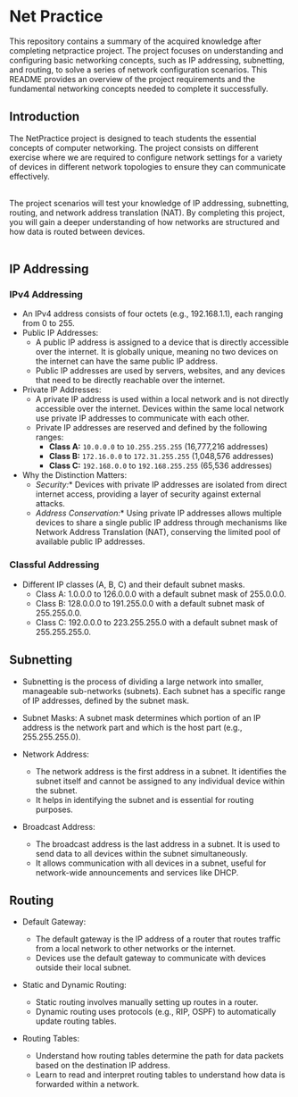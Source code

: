 # Net Practice

This repository contains a summary of the acquired knowledge after completing netpractice project.
The project focuses on understanding and configuring basic networking concepts, such as IP addressing, subnetting, and routing, to solve a series of network configuration scenarios. This README provides an overview of the project requirements and the fundamental networking concepts needed to complete it successfully.

## Introduction

The NetPractice project is designed to teach students the essential concepts of computer networking. The project consists on different exercise where we are required to configure network settings for a variety of devices in different network topologies to ensure they can communicate effectively. </br></br>

The project scenarios will test your knowledge of IP addressing, subnetting, routing, and network address translation (NAT). By completing this project, you will gain a deeper understanding of how networks are structured and how data is routed between devices.</br></br>

## IP Addressing

### IPv4 Addressing
- An IPv4 address consists of four octets (e.g., 192.168.1.1), each ranging from 0 to 255.
- Public IP Addresses:
    - A public IP address is assigned to a device that is directly accessible over the internet. It is globally unique, meaning no two devices on the internet can have the same public IP address.
    - Public IP addresses are used by servers, websites, and any devices that need to be directly reachable over the internet.
- Private IP Addresses:
    - A private IP address is used within a local network and is not directly accessible over the internet. Devices within the same local network use private IP addresses to communicate with each other.
    - Private IP addresses are reserved and defined by the following ranges:
      - **Class A:** `10.0.0.0` to `10.255.255.255` (16,777,216 addresses)
      - **Class B:** `172.16.0.0` to `172.31.255.255` (1,048,576 addresses)
      - **Class C:** `192.168.0.0` to `192.168.255.255` (65,536 addresses)
- Why the Distinction Matters:
    - *Security:** Devices with private IP addresses are isolated from direct internet access, providing a layer of security against external attacks.
    - *Address Conservation:** Using private IP addresses allows multiple devices to share a single public IP address through mechanisms like Network Address Translation (NAT), conserving the limited pool of available public IP addresses.

### Classful Addressing
- Different IP classes (A, B, C) and their default subnet masks.
    - Class A: 1.0.0.0 to 126.0.0.0 with a default subnet mask of 255.0.0.0.
    - Class B: 128.0.0.0 to 191.255.0.0 with a default subnet mask of 255.255.0.0.
    - Class C: 192.0.0.0 to 223.255.255.0 with a default subnet mask of 255.255.255.0.

## Subnetting

- Subnetting is the process of dividing a large network into smaller, manageable sub-networks (subnets). Each subnet has a specific range of IP addresses, defined by the subnet mask.
- Subnet Masks: A subnet mask determines which portion of an IP address is the network part and which is the host part (e.g., 255.255.255.0).
  
- Network Address:
   - The network address is the first address in a subnet. It identifies the subnet itself and cannot be assigned to any individual device within the subnet.
   - It helps in identifying the subnet and is essential for routing purposes.
- Broadcast Address:
   - The broadcast address is the last address in a subnet. It is used to send data to all devices within the subnet simultaneously.
   - It allows communication with all devices in a subnet, useful for network-wide announcements and services like DHCP.

## Routing

- Default Gateway:
  - The default gateway is the IP address of a router that routes traffic from a local network to other networks or the internet.
  - Devices use the default gateway to communicate with devices outside their local subnet.

- Static and Dynamic Routing:
  - Static routing involves manually setting up routes in a router.
  - Dynamic routing uses protocols (e.g., RIP, OSPF) to automatically update routing tables.

- Routing Tables:
  - Understand how routing tables determine the path for data packets based on the destination IP address.
  - Learn to read and interpret routing tables to understand how data is forwarded within a network.

